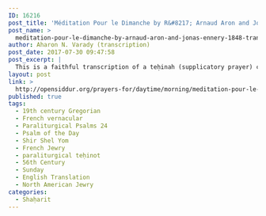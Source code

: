 ```yaml
---
ID: 16216
post_title: 'Méditation Pour le Dimanche by R&#8217; Arnaud Aron and Jonas Ennery (1848), translated to English by Isaac Leeser (1863)'
post_name: >
  meditation-pour-le-dimanche-by-arnaud-aron-and-jonas-ennery-1848-translated-isaac-leeser
author: Aharon N. Varady (transcription)
post_date: 2017-07-30 09:47:58
post_excerpt: |
  This is a faithful transcription of a teḥinah (supplicatory prayer) composed in parallel to the prayer for Sunday, following in the paraliturgical tradition of Yiddish tkhines, albeit written in French. (This particular paraliturgical prayer may be original or it may be based on an earlier work in German or Yiddish. Please <a href="http://opensiddur.org/contact/">contact us</a> or comment below if you can identify it.) The prayer was included by Rabbi Arnaud Aron and Jonas Ennery in their opus, <a href="https://archive.org/details/Jonas-Ennery-Prieres-Dun-Coeur-Israelite">אמרי לב <em>Prières d’un Coeur Israelite</em></a> published in 1848 by the Société Consistoriale de Bons Livres. In 1855, an abridged English translation of <em>Prières d’un Coeur Israelite</em> was authorized by Nathan Marcus Adler, chief rabbi of the British Empire and published as <a href="https://archive.org/details/HesterRothschildPrayersAndMeditations"><em>Prayers and Meditations</em></a>, translated by Hester Rothschild. In 1863, Isaac Leeser <a href="http://opensiddur.org/prayers-for/tkhines/imrei-lev-meditations-and-prayers-for-every-situation-and-occasion-in-life-1866/">published his own translation</a>. This is the first time that Leeser's translation and its source have been set next to each other. Commenting on Rothschild's translation, Leeser wrote:
layout: post
link: >
  http://opensiddur.org/prayers-for/daytime/morning/meditation-pour-le-dimanche-by-arnaud-aron-and-jonas-ennery-1848-translated-isaac-leeser/
published: true
tags:
  - 19th century Gregorian
  - French vernacular
  - Paraliturgical Psalms 24
  - Psalm of the Day
  - Shir Shel Yom
  - French Jewry
  - paraliturgical teḥinot
  - 56th Century
  - Sunday
  - English Translation
  - North American Jewry
categories:
  - Shaḥarit
---
```

